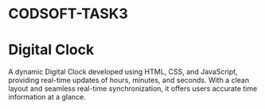 # CODSOFT-TASK3

# Digital Clock



A dynamic Digital Clock developed using HTML, CSS, and JavaScript, providing real-time updates of hours, minutes, and seconds. With a clean layout and seamless real-time synchronization, it offers users accurate time information at a glance.
